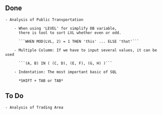 ## Done

	- Analysis of Public Transportation
		
		- When using 'LEVEL' for simplify DB variable, 
		  there is tool to sort LVL whether even or odd.
		  
		  ```WHEN MOD(LVL, 2) = 1 THEN 'this' ... ELSE 'that'```

		- Multiple Columm: If we have to input several values, it can be used

		  ```(A, B) IN ( (C, D), (E, F), (G, H) )```

		- Indentation: The most important basic of SQL

		  *SHIFT + TAB or TAB*

## To Do

	- Analysis of Trading Area


